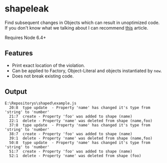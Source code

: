 # shapeleak

Find subsequent changes in Objects which can result in unoptimized code. If you don't know what we talking about I can recommend [this](https://blog.ghaiklor.com/optimizations-tricks-in-v8-d284b6c8b183) article.

Requires Node 6.4+

## Features

* Print exact location of the violation.
* Can be applied to Factory, Object-Literal and objects instantiated by `new`.
* Does not break existing code.

## Output

```
E:\Repositorys\shaped\example.js
  20:8  type update  - Property 'name' has changed it's type from 'string' to 'number'
  21:7  create - Property 'foo' was added to shape (name)
  22:1  delete - Property 'name' was deleted from shape (name,foo)
  37:8  type update  - Property 'name' has changed it's type from 'string' to 'number'
  38:7  create - Property 'foo' was added to shape (name)
  39:1  delete - Property 'name' was deleted from shape (name,foo)
  50:8  type update  - Property 'name' has changed it's type from 'string' to 'number'
  51:7  create - Property 'foo' was added to shape (name)
  52:1  delete - Property 'name' was deleted from shape (foo)
```
